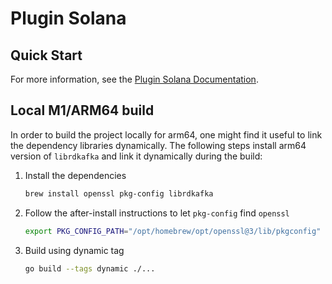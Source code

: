 # Plugin Solana

## Quick Start

For more information, see the [Plugin Solana Documentation](./docs/).

## Local M1/ARM64 build

In order to build the project locally for arm64, one might find it useful to link the dependency libraries dynamically.
The following steps install arm64 version of `librdkafka` and link it dynamically during the build:

1. Install the dependencies
    ```sh 
    brew install openssl pkg-config librdkafka
    ```
2. Follow the after-install instructions to let `pkg-config` find `openssl`
    ```sh
    export PKG_CONFIG_PATH="/opt/homebrew/opt/openssl@3/lib/pkgconfig"
    ```
3. Build using dynamic tag
    ```sh
    go build --tags dynamic ./...
    ```
